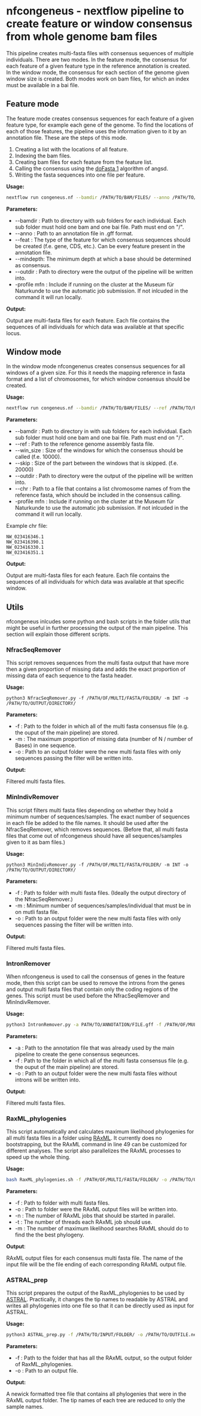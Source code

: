 # nfcongeneus - nextflow pipeline to create feature or window consensus from whole genome bam files

This pipeline creates multi-fasta files with consensus sequences of multiple individuals. There are two modes. In the feature mode, the consensus for each feature of a given feature type in the reference annotation is created. In the window mode, the consensus for each section of the genome given window size is created. Both modes work on bam files, for which an index must be available in a bai file.

## Feature mode

The feature mode creates consensus sequences for each feature of a given feature type, for example each gene of the genome. To find the locations of each of those features, the pipeline uses the information given to it by an annotation file. These are the steps of this mode.

1. Creating a list with the locations of all feature.
2. Indexing the bam files.
3. Creating bam files for each feature from the feature list.
4. Calling the consensus using the [doFasta 1](http://www.popgen.dk/angsd/index.php/Fasta) algorithm of angsd.
5. Writing the fasta sequences into one file per feature.

**Usage:**

```bash
nextflow run congeneus.nf --bamdir /PATH/TO/BAM/FILES/ --anno /PATH/TO/ANNOTATION/FILE.gff --feat feat --outdir /PATH/TO/OUTPUT/DIR/ --mindepth INT -profile mfn
```

**Parameters:**

* --bamdir : Path to directory with sub folders for each individual. Each sub folder must hold one bam and one bai file. Path must end on "/".
* --anno : Path to an annotation file in .gff format.
* --feat : The type of the feature for which consensus sequences should be created (f.e. gene, CDS, etc.). Can be every feature present in the annotation file.
* --mindepth: The minimum depth at which a base should be determined as consensus.
* --outdir : Path to directory were the output of the pipeline will be written into.
* -profile mfn : Include if running on the cluster at the Museum für Naturkunde to use the automatic job submission. If not inlcuded in the command it will run locally. 

**Output:**

Output are multi-fasta files for each feature. Each file contains the sequences of all individuals for which data was available at that specific locus.

## Window mode

In the window mode nfcongenenus creates consensus sequences for all windows of a given size. For this it needs the mapping reference in fasta format and a list of chromosomes, for which window consensus should be created.

**Usage:**

```bash
nextflow run congeneus.nf --bamdir /PATH/TO/BAM/FILES/ --ref /PATH/TO/REFERENCE/FILE --win_size INT --outdir /PATH/TO/OUTPUT/DIR/ --mindepth INT
```

**Parameters:**

* --bamdir : Path to directory in with sub folders for each individual. Each sub folder must hold one bam and one bai file. Path must end on "/".
* --ref : Path to the reference genome assembly fasta file.
* --win_size : Size of the windows for which the consensus should be called (f.e. 10000).
* --skip : Size of the part between the windows that is skipped. (f.e. 20000)
* --outdir : Path to directory were the output of the pipeline will be written into.
* --chr :  Path to a file that contains a list chromosome names of from the reference fasta, which should be included in the consensus calling.
* -profile mfn : Include if running on the cluster at the Museum für Naturkunde to use the automatic job submission. If not inlcuded in the command it will run locally. 

Example chr file:

```text
NW_023416346.1
NW_023416390.1
NW_023416330.1
NW_023416351.1
```

**Output:**

Output are multi-fasta files for each feature. Each file contains the sequences of all individuals for which data was available at that specific window.

## Utils

nfcongeneus inlcudes some python and bash scripts in the folder utils that might be useful in further processing the output of the main pipeline. This section will explain those different scripts. 

### NfracSeqRemover

This script removes sequences from the multi fasta output that have more then a given proportion of missing data and adds the exact proportion of missing data of each sequence to the fasta header.

**Usage:**

```bas
python3 NfracSeqRemover.py -f /PATH/OF/MULTI/FASTA/FOLDER/ -m INT -o /PATH/TO/OUTPUT/DIRECTORY/
```

**Parameters:**

* -f : Path to the folder in which all of the multi fasta consensus file (e.g. the ouput of the main pipeline) are stored. 
* -m : The maximum proportion of missing data (number of N / number of Bases) in one sequence. 
* -o : Path to an output folder were the new multi fasta files with only sequences passing the filter will be written into. 

**Output:**

Filtered multi fasta files. 

### MinIndivRemover

This script filters multi fasta files depending on whether they hold a minimum number of sequences/samples. The exact number of sequences in each file be added to the file names. It should be used after the NfracSeqRemover, which removes sequences. (Before that, all multi fasta files that come out of nfcongeneus should have all sequences/samples given to it as bam files.) 

**Usage:**

```bas
python3 MinIndivRemover.py -f /PATH/OF/MULTI/FASTA/FOLDER/ -m INT -o /PATH/TO/OUTPUT/DIRECTORY/
```

**Parameters:**

* -f : Path to folder with multi fasta files. (Ideally the output directory of the NfracSeqRemover.)
* -m : Minimum number of sequences/samples/individual that must be in on mutli fasta file. 
* -o : Path to an output folder were the new multi fasta files with only sequences passing the filter will be written into. 

**Output:**

Filtered multi fasta files. 

### IntronRemover

When nfcongeneus is used to call the consensus of genes in the feature mode, then this script can be used to remove the introns from the genes and output multi fasta files that contain only the coding regions of the genes. This script must be used before the NfracSeqRemover and MinIndivRemover.

**Usage:**

```bash
python3 IntronRemover.py -a PATH/TO/ANNOTATION/FILE.gff -f /PATH/OF/MULTI/FASTA/FOLDER/ -o /PATH/TO/OUTPUT/DIRECTORY/
```

**Parameters:**

* -a : Path to the annotation file that was already used by the main pipeline to create the gene consensus seqeunces. 
* -f : Path to the folder in which all of the multi fasta consensus file (e.g. the ouput of the main pipeline) are stored. 
* -o : Path to an output folder were the new multi fasta files without introns will be written into. 

**Output:**

Filtered multi fasta files. 

### RaxML_phylogenies

This script automatically and calculates maximum likelihood phylogenies for all multi fasta files in a folder using [RAxML](https://cme.h-its.org/exelixis/web/software/raxml/). It currently does no bootstrapping, but the RAxML command in line 49 can be customized for different analyses. The script also parallelizes the RAxML processes to speed up the whole thing.  

**Usage:**

```bash
bash RaxML_phylogenies.sh -f /PATH/OF/MULTI/FASTA/FOLDER/ -o /PATH/TO/OUTPUT/DIRECTORY/ -n INT -t INT -m INT
```

**Parameters:**

* -f : Path to folder with multi fasta files.
* -o : Path to folder were the RAxML output files will be written into. 
* -n : The number of RAxML jobs that should be started in parallel. 
* -t : The number of threads each RAxML job should use. 
* -m : The number of maximum likelihood searches RAxML should do to find the the best phylogeny. 

**Output**:

RAxML output files for each consensus multi fasta file. The name of the input file will be the file ending of each corresponding RAxML output file.

### ASTRAL_prep

This script prepares the output of the RaxML_phylogenies to be used by [ASTRAL](https://github.com/smirarab/ASTRAL). Practically, it changes the tip names to readable by ASTRAL and writes all phylogenies into one file so that it can be directly used as input for ASTRAL. 

**Usage:**

```bash
python3 ASTRAL_prep.py -f /PATH/TO/INPUT/FOLDER/ -o /PATH/TO/OUTFILE.new
```

**Parameters:**

+ -f : Path to the folder that has all the RAxML output, so the output folder of RaxML_phylogenies. 
+ -o : Path to an output file.

**Output:**

A newick formatted tree file that contains all phylogenies that were in the RAxML output folder. The tip names of each tree are reduced to only the sample names. 

